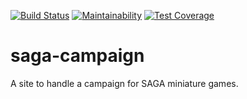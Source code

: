 [![Build Status](https://travis-ci.org/czuger/saga-campaign.svg?branch=master)](https://travis-ci.org/czuger/saga-campaign) [![Maintainability](https://api.codeclimate.com/v1/badges/2cda88ca21f18a539980/maintainability)](https://codeclimate.com/github/czuger/saga-campaign/maintainability) [![Test Coverage](https://api.codeclimate.com/v1/badges/2cda88ca21f18a539980/test_coverage)](https://codeclimate.com/github/czuger/saga-campaign/test_coverage)

# saga-campaign
A site to handle a campaign for SAGA miniature games.
